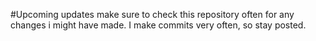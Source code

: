 #Upcoming updates
make sure to check this repository often for any changes i might have made. I make commits very often, so stay posted.
